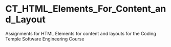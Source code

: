 # CT_HTML_Elements_For_Content_and_Layout
Assignments for HTML Elements for content and layouts for the Coding Temple Software Engineering Course
